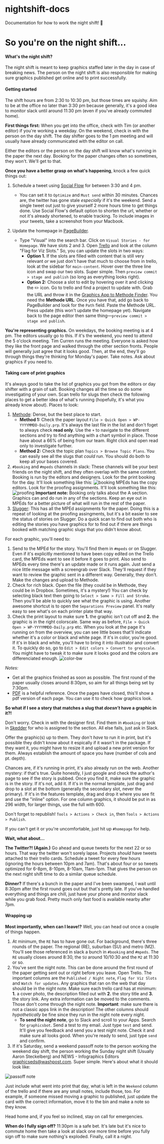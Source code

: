 # nightshift-docs
Documentation for how to work the night shift! 🌚

# So you're on the night shift...
#### What's the night shift?
The night shift is meant to keep graphics staffed later in the day in case of breaking news. The person on the night shift is also responsible for making sure graphics published get online and to print successfully.

#### Getting started
The shift hours are from 2:30 to 10:30 pm, but those times are squishy. Aim to be at the office no later than 3:30 pm because generally, it's a good idea to monitor slack until around 11:30 pm (even if you've already commuted home).

**First things first:** When you get into the office, check with Tim (or another editor) if you're working a weekday. On the weekend, check in with the person on the day shift. The day shifter goes to the 1 pm meeting and will usually have already communicated with the editor on call.

Either the editors or the person on the day shift will know what's running in the paper the next day. Booking for the paper changes often so sometimes, they won't. We'll get to that.

**Once you have a better grasp on what's happening**, knock a few quick things out:
  1. Schedule a tweet using [Social Flow](https://www.socialflow.com/publish#) for between 3:30 and 4 pm.
      * You can set it to `Optimize` and `Must send` within 30 minutes. Chances are, the twitter has gone stale _especially_ if it's the weekend. Send a single tweet out just to give yourself 2 more hours time to get things done. Use Social Flow's default option to shorten the url, whether or not it's already shortened, to enable tracking. To include images in your tweets, take a screenshot from your Macbook.

  2. Update the homepage in [PageBuilder](https://washpost.arcpublishing.com/pb/admin/app/browse/pages.html).
      * Type "Visual" into the search bar. Click on `Visual Stories - for Homepage`. We have slots 2 and 3. Open [Trello](https://trello.com/b/loxfgmVV/graphics-docket) and look at the column "Flag for Viz Slots." So, you can update the slots in two ways:
        * **Option 1.** If the slots are filled with content that is still very relevant _or_ we just don't have that much to choose from in trello, look at the sidebar for `main-content`. Hover over the three line icon and swap our two slots. Super simple. Then `preview commit > stage and publish` (so long as everything looks right).
        * **Option 2:** Choose a slot to edit by hovering over it and clicking the ✏️ icon. Go to trello and find a project to update with. Grab the URL and throw it in the [Graphics App to Methode Finder](http://newsapps.washpost.com/modlib/graphics-finder/). You need the **Methode URL**. Once you have that, add go back to PageBuilder and look for the `Path` field. Paste the Methode URL. Press update (this won't update the homepage yet). Navigate back to the page editor then same thing—`preview commit > stage and publish`.

**You're representing graphics.** On weekdays, the booking meeting is at 4 pm. The editors usually go to this. If it's the weekend, you need to attend the 5 o'clock meeting. Tim Curren runs the meeting. Everyone is asked how they like the front page and walked through the other section fronts. People will generally just agree that it looks good. Then, at the end, they'll go through things they're thinking for Monday's paper. Take notes. Ask about graphics if you need to.

#### Taking care of print graphics
It's always good to take the list of graphics you got from the editors or day shifter with a grain of salt. Booking changes all the time so do some investigating of your own. Scan trello for slugs then check the following places to get a better idea of what's running (hopefully, it's what you already know about). Places to look:
1. [Methode](https://methode.washpost.com/vpn/index.html): Dense, but the best place to start.
    * **Method 1:** Check the paper layout `File > Quick Open > WP-YYYYMMDD-Daily.prp`. It's always the last file in the list and don't foget to always check **read only**. Use the `+` to navigate to the different sections and try to find anything with a chart symbol in place. Those have about a 66% of being from our team. Right click and open read only to investigate further.
    * **Method 2:** Check the topic plan `Topics > Browse Topic Plans`. You can easily see all the slugs that _could_ run. You should do both to keep all your bases covered.
2. `#booking` and `#mpeds` channels in slack: These channels will be your best friends on the night shift, and they often overlap with the same content. Booking is run by the editors and designers. Look for the print booking for the day. It'll look something like this:
![booking](imgs/booking.png)
    MPEds has the copy editors. Look for the proofing assignments. It'll look something like this:
![proofing](imgs/proofing.png)
    **Important note:** Booking only talks about the A section. Graphics can and do run in any of the sections. Keep an eye out in MPEds for a better picture of what will run in the rest of the paper.
3. [Slugger](http://toolbox.washpost.com/slugger/): This has all the MPEd assignments for the paper. Doing this is a repeat of looking at the proofing assingments, but it's a bit easier to see the status of stories on Slugger. Do a quick scan to find out both who is editing the stories you have graphics for to find out if there are things booked with matching graphic slugs that you didn't know about.

For each graphic, you'll need to:
1. Send to the MPEd for the story. You'll find them in `#mpeds` or on Slugger. Even if it's explicitly mentioned to have been copy edited on the Trello card, the MPEds want to see it before it goes to print. Also send to MPEds every time there's an update made or it runs again. Just send a nice little message with a screengrab over Slack. They'll request if they want to review the graphic sent in a different way. Generally, they don't. Make the changes and upload to Methode.
2. Check for rich black. Open the file (they could be in Methode, they could be in Dropbox. Sometimes, it's a mystery!)  You can check by selecting black text then going to `Select > Same > Fill and Stroke`. Then you'll be able to quickly see what the graphic is using. Another awesome shortcut is to open the `Separations Preview` panel. It's really easy to see what's on each printer plate that way.
3. Check the print layout to make sure **1.** the graphic isn't cut off and **2.** the graphic is in the right colorscale. Same way as before, `File > Quick Open > WP-YYYYMMDD-Daily.prp` etc. When you look at the page it's running on from the overview, you can see little boxes that'll indicate whether it's a color or black and white page. If it's in color, you're good. If it's in black and white, you'll have to bring it into illustrator and convert it. To quickly do so, go to `Edit > Edit colors > Convert to greyscale`. You might have to tweak it to make sure it looks good and the colors are differenciated enough.
![color-bw](imgs/color-bw.png)

*Notes:*
* Get all the graphics finished as soon as possible. The first round of the paper usually closes around 8:30pm, so aim for all things being set by 7:30pm.
* [PDF](http://pdf/) is a helpful reference. Once the pages have closed, this'll show a pdf version of each page. You can use it to check how graphics look.

**So what if I see a story that matches a slug that _doesn't_ have a graphic in it?!**

Don't worry. Check in with the designer first. Find them in `#booking` or look in [Skedder](https://newsplan.washpost.com/skedder/) for who is assigned to the section. All else fails, just ask in Slack.

Offer the graphic(s) up to them. They don't _have_ to run it in print, but it's possible they didn't know about it espically if it wasn't in the package. If they want it, you might have to resize it and upload a new print version for them. Always establish the amount of space you have (number of cols and pt. depth).

Chances are, if it's running in print, it's also already run on the web. Another mystery: if that's true. Quite honestly, I just google and check the author's page to see if the story is pubbed. Once you find it, make sure the graphic is in the story. If it's not, add it. If it's in the normal template, just drag and drop to a slot at the bottom (generally the secondary slot, never the primary). If it's in the features template, drag and drop it where you see fit and use the "inline" option. For one column graphics, it should be put in as 296 width, for larger things, use the full with 600.

Don't forget to republish! `Tools > Actions > Check in`, then `Tools > Actions > Publish`.

If you can't get it or you're uncomfortable, just hit up `#homepage` for help.

**Wait, what about...**

**The Twitter?! (Again.)** Go ahead and queue tweets for the next 22 or so hours. That way the twitter won't sorely lapse. Projects *should* have tweets attached to their trello cards. Schedule a tweet for every few hours (ignoring the hours between 10pm and 7am). That's about four or so tweets optimized for 6-8pm, 8-10pm, 8-10am, 11am-1pm. That gives the person on the next night shift time to do a similar queue schedule.

**Dinner?** If there's a bunch in the paper and I've been swamped, I wait until 8:30pm after the first round goes out but that's pretty late. If you've handled everything and things are chill, just have your phone and monitor slack while you grab food. Pretty much only fast food is available nearby after 7pm.

#### Wrapping up

**Most importantly, when can I leave!?** Well, you can head out once a couple of things happen.
1. At minimum, the `RE` has to have gone out. For background, there's three rounds of the paper. The regional (RE), suburban (SU) and metro (M2). You'll see those referenced in slack a bunch in `#booking` and `#mpeds`. The `RE` usually closes around 8:30, the `SU` around 10/10:30 and the `M2` at 11:30 or so.
2. You've sent the night note. This can be done around the first round of the paper getting sent out or right before you leave. Open Trello. The important columns are the `Published / Night note`, `Flag for Viz Slots` and `Watch for updates`. Any graphics that ran on the web that day should be in the night note. Make sure each trello card has at minimum: **1.** a cover photo, the description filled out with **2.** the story title and **3.** the story link. Any extra information can be moved to the comments. Those don't come through the night note. **Important**: make sure there is not a classic apps link in the description! The other columns should _hypothetically_ be fine since they run in the night note every night.
    * **To send the night note**, go to Slack and scroll to your Apps. Search for `graphicsbot`. Send a test to my email. Just type `test` and send. It'll give you feedback and send you a test night note. Check it and make sure all looks good. When you're ready to send, just type `send` and confirm.
3. If it's Saturday, send a weekend passoff note to the person working the weekend day shift, the person working the Sunday night shift (Usually Aaron Steckelberg) and NEWS - Infographics Editors <graphicseds@washpost.com>. Super simple. Here's about what it should look like:

![passoff note](imgs/passoff.png)

Just include what went into print that day, what is left in the `Weekend` column of the trello and if there are any small notes, include those, too. For example, if someone missed moving a graphic to published, just update the card with the correct information, move it to the bin and make a note so they know.

Head home and, if you feel so inclined, stay on call for emergencies.

**When do I fully sign off?** 11:30pm is a safe bet. It's late but it's nice to commute home then take a look at slack one more time before you fully sign off to make sure nothing's exploded. Finally,  call it a night.
